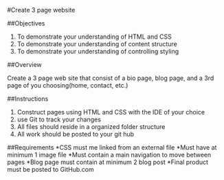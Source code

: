 #Create 3 page website

##Objectives

1. To demonstrate your understanding of HTML and CSS
2. To demonstrate your understanding of content structure
3. To demonstrate your understanding of controlling styling

##Overview

Create a 3 page web site that consist of a bio page, blog page, and a 3rd page of you choosing(home, contact, etc.)

##Instructions

1. Construct pages using HTML and CSS with the IDE of your choice
2. use Git to track your changes
3. All files should reside in a organized folder structure
4. All work should be posted to your git hub
 
##Requirements
*CSS must me linked from an external file
*Must have at minimum 1 image file
*Must contain a main navigation to move between pages
*Blog page must contain at minimum 2 blog post
*Final product must be posted to GitHub.com
